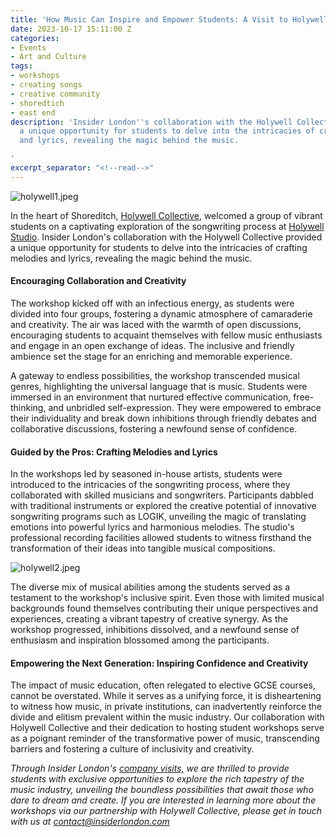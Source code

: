 ```yaml
---
title: 'How Music Can Inspire and Empower Students: A Visit to Holywell Studio'
date: 2023-10-17 15:11:00 Z
categories:
- Events
- Art and Culture
tags:
- workshops
- creating songs
- creative community
- shoredtich
- east end
description: 'Insider London''s collaboration with the Holywell Collective provided
  a unique opportunity for students to delve into the intricacies of crafting melodies
  and lyrics, revealing the magic behind the music.

'
excerpt_separator: "<!--read-->"
---
```


![holywell1.jpeg](/uploads/holywell1.jpeg)

In the heart of Shoreditch, [Holywell Collective](https://www.insiderlondon.com/blog/holywell-collective-empowering-creatives-and-elevating-music-production/), welcomed a group of vibrant students on a captivating exploration of the songwriting process at [Holywell Studio](https://www.holywellstudio.com/). <!--read--> Insider London's collaboration with the Holywell Collective provided a unique opportunity for students to delve into the intricacies of crafting melodies and lyrics, revealing the magic behind the music.


#### Encouraging Collaboration and Creativity

The workshop kicked off with an infectious energy, as students were divided into four groups, fostering a dynamic atmosphere of camaraderie and creativity. The air was laced with the warmth of open discussions, encouraging students to acquaint themselves with fellow music enthusiasts and engage in an open exchange of ideas. The inclusive and friendly ambience set the stage for an enriching and memorable experience.

A gateway to endless possibilities, the workshop transcended musical genres, highlighting the universal language that is music. Students were immersed in an environment that nurtured effective communication, free-thinking, and unbridled self-expression. They were empowered to embrace their individuality and break down inhibitions through friendly debates and collaborative discussions, fostering a newfound sense of confidence.

#### Guided by the Pros: Crafting Melodies and Lyrics 

In the workshops led by seasoned in-house artists, students were introduced to the intricacies of the songwriting process, where they collaborated with skilled musicians and songwriters. Participants dabbled with traditional instruments or explored the creative potential of innovative songwriting programs such as LOGIK, unveiling the magic of translating emotions into powerful lyrics and harmonious melodies. The studio's professional recording facilities allowed students to witness firsthand the transformation of their ideas into tangible musical compositions.

![holywell2.jpeg](/uploads/holywell2.jpeg)


The diverse mix of musical abilities among the students served as a testament to the workshop's inclusive spirit. Even those with limited musical backgrounds found themselves contributing their unique perspectives and experiences, creating a vibrant tapestry of creative synergy. As the workshop progressed, inhibitions dissolved, and a newfound sense of enthusiasm and inspiration blossomed among the participants.

#### Empowering the Next Generation: Inspiring Confidence and Creativity

The impact of music education, often relegated to elective GCSE courses, cannot be overstated. While it serves as a unifying force, it is disheartening to witness how music, in private institutions, can inadvertently reinforce the divide and elitism prevalent within the music industry. Our collaboration with Holywell Collective and their dedication to hosting student workshops serve as a poignant reminder of the transformative power of music, transcending barriers and fostering a culture of inclusivity and creativity.

*Through Insider London's [company visits,](https://www.insiderlondon.com/london/company-visits/) we are thrilled to provide students with exclusive opportunities to explore the rich tapestry of the music industry, unveiling the boundless possibilities that await those who dare to dream and create. If you are interested in learning more about the workshops via our partnership with Holywell Collective, please get in touch with us at <a href="mailto:contact@insiderlondon.com">contact@insiderlondon.com</a>*
